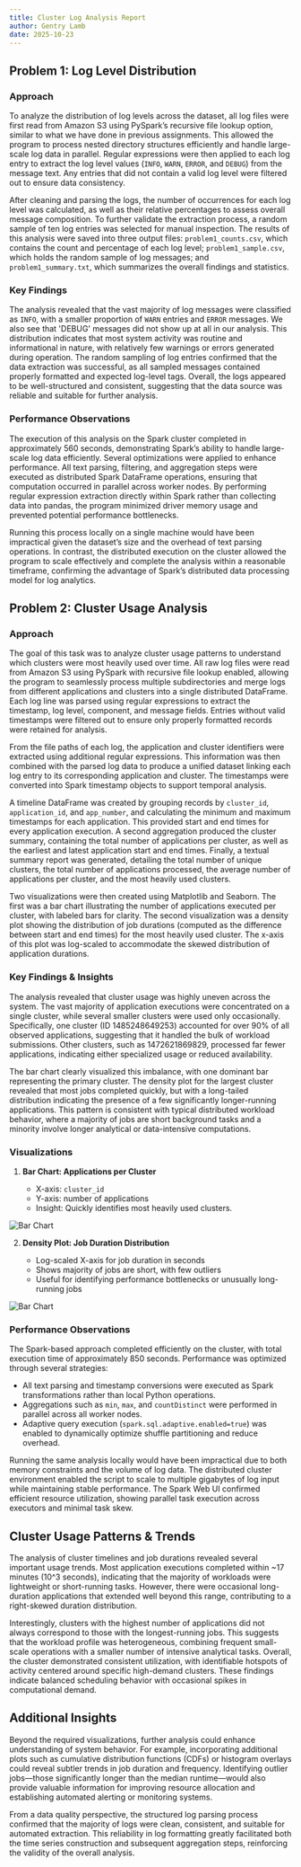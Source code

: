 ```yaml
---
title: Cluster Log Analysis Report
author: Gentry Lamb
date: 2025-10-23
---
```


## Problem 1: Log Level Distribution

### Approach

To analyze the distribution of log levels across the dataset, all log files were first read from Amazon S3 using PySpark’s recursive file lookup option, similar to what we have done in previous assignments. This allowed the program to process nested directory structures efficiently and handle large-scale log data in parallel. Regular expressions were then applied to each log entry to extract the log level values (`INFO`, `WARN`, `ERROR`, and `DEBUG`) from the message text. Any entries that did not contain a valid log level were filtered out to ensure data consistency.

After cleaning and parsing the logs, the number of occurrences for each log level was calculated, as well as their relative percentages to assess overall message composition. To further validate the extraction process, a random sample of ten log entries was selected for manual inspection. The results of this analysis were saved into three output files: `problem1_counts.csv`, which contains the count and percentage of each log level; `problem1_sample.csv`, which holds the random sample of log messages; and `problem1_summary.txt`, which summarizes the overall findings and statistics.

### Key Findings

The analysis revealed that the vast majority of log messages were classified as `INFO`, with a smaller proportion of `WARN` entries and `ERROR` messages. We also see that 'DEBUG'  messages did not show up at all in our analysis. This distribution indicates that most system activity was routine and informational in nature, with relatively few warnings or errors generated during operation. The random sampling of log entries confirmed that the data extraction was successful, as all sampled messages contained properly formatted and expected log-level tags. Overall, the logs appeared to be well-structured and consistent, suggesting that the data source was reliable and suitable for further analysis.

### Performance Observations

The execution of this analysis on the Spark cluster completed in approximately 560 seconds, demonstrating Spark’s ability to handle large-scale log data efficiently. Several optimizations were applied to enhance performance. All text parsing, filtering, and aggregation steps were executed as distributed Spark DataFrame operations, ensuring that computation occurred in parallel across worker nodes. By performing regular expression extraction directly within Spark rather than collecting data into pandas, the program minimized driver memory usage and prevented potential performance bottlenecks.

Running this process locally on a single machine would have been impractical given the dataset’s size and the overhead of text parsing operations. In contrast, the distributed execution on the cluster allowed the program to scale effectively and complete the analysis within a reasonable timeframe, confirming the advantage of Spark’s distributed data processing model for log analytics.

## Problem 2: Cluster Usage Analysis

### Approach

The goal of this task was to analyze cluster usage patterns to understand which clusters were most heavily used over time. All raw log files were read from Amazon S3 using PySpark with recursive file lookup enabled, allowing the program to seamlessly process multiple subdirectories and merge logs from different applications and clusters into a single distributed DataFrame. Each log line was parsed using regular expressions to extract the timestamp, log level, component, and message fields. Entries without valid timestamps were filtered out to ensure only properly formatted records were retained for analysis.

From the file paths of each log, the application and cluster identifiers were extracted using additional regular expressions. This information was then combined with the parsed log data to produce a unified dataset linking each log entry to its corresponding application and cluster. The timestamps were converted into Spark timestamp objects to support temporal analysis.

A timeline DataFrame was created by grouping records by `cluster_id`, `application_id`, and `app_number`, and calculating the minimum and maximum timestamps for each application. This provided start and end times for every application execution. A second aggregation produced the cluster summary, containing the total number of applications per cluster, as well as the earliest and latest application start and end times. Finally, a textual summary report was generated, detailing the total number of unique clusters, the total number of applications processed, the average number of applications per cluster, and the most heavily used clusters.

Two visualizations were then created using Matplotlib and Seaborn. The first was a bar chart illustrating the number of applications executed per cluster, with labeled bars for clarity. The second visualization was a density plot showing the distribution of job durations (computed as the difference between start and end times) for the most heavily used cluster. The x-axis of this plot was log-scaled to accommodate the skewed distribution of application durations.

### Key Findings & Insights

The analysis revealed that cluster usage was highly uneven across the system. The vast majority of application executions were concentrated on a single cluster, while several smaller clusters were used only occasionally. Specifically, one cluster (ID 1485248649253) accounted for over 90% of all observed applications, suggesting that it handled the bulk of workload submissions. Other clusters, such as 1472621869829, processed far fewer applications, indicating either specialized usage or reduced availability.

The bar chart clearly visualized this imbalance, with one dominant bar representing the primary cluster. The density plot for the largest cluster revealed that most jobs completed quickly, but with a long-tailed distribution indicating the presence of a few significantly longer-running applications. This pattern is consistent with typical distributed workload behavior, where a majority of jobs are short background tasks and a minority involve longer analytical or data-intensive computations.

### Visualizations

1. **Bar Chart: Applications per Cluster**

   * X-axis: `cluster_id`
   * Y-axis: number of applications
   * Insight: Quickly identifies most heavily used clusters.

![Bar Chart](data/output/problem2_bar_chart.png)

2. **Density Plot: Job Duration Distribution**

   * Log-scaled X-axis for job duration in seconds
   * Shows majority of jobs are short, with few outliers
   * Useful for identifying performance bottlenecks or unusually long-running jobs

![Bar Chart](data/output/problem2_density_plot.png)

### Performance Observations

The Spark-based approach completed efficiently on the cluster, with total execution time of approximately 850 seconds. Performance was optimized through several strategies:

* All text parsing and timestamp conversions were executed as Spark transformations rather than local Python operations.
* Aggregations such as `min`, `max`, and `countDistinct` were performed in parallel across all worker nodes.
* Adaptive query execution (`spark.sql.adaptive.enabled=true`) was enabled to dynamically optimize shuffle partitioning and reduce overhead.

Running the same analysis locally would have been impractical due to both memory constraints and the volume of log data. The distributed cluster environment enabled the script to scale to multiple gigabytes of log input while maintaining stable performance. The Spark Web UI confirmed efficient resource utilization, showing parallel task execution across executors and minimal task skew.

## Cluster Usage Patterns & Trends

The analysis of cluster timelines and job durations revealed several important usage trends. Most application executions completed within ~17 minutes (10^3 seconds), indicating that the majority of workloads were lightweight or short-running tasks. However, there were occasional long-duration applications that extended well beyond this range, contributing to a right-skewed duration distribution.

Interestingly, clusters with the highest number of applications did not always correspond to those with the longest-running jobs. This suggests that the workload profile was heterogeneous, combining frequent small-scale operations with a smaller number of intensive analytical tasks. Overall, the cluster demonstrated consistent utilization, with identifiable hotspots of activity centered around specific high-demand clusters. These findings indicate balanced scheduling behavior with occasional spikes in computational demand.

## Additional Insights

Beyond the required visualizations, further analysis could enhance understanding of system behavior. For example, incorporating additional plots such as cumulative distribution functions (CDFs) or histogram overlays could reveal subtler trends in job duration and frequency. Identifying outlier jobs—those significantly longer than the median runtime—would also provide valuable information for improving resource allocation and establishing automated alerting or monitoring systems.

From a data quality perspective, the structured log parsing process confirmed that the majority of logs were clean, consistent, and suitable for automated extraction. This reliability in log formatting greatly facilitated both the time series construction and subsequent aggregation steps, reinforcing the validity of the overall analysis.
